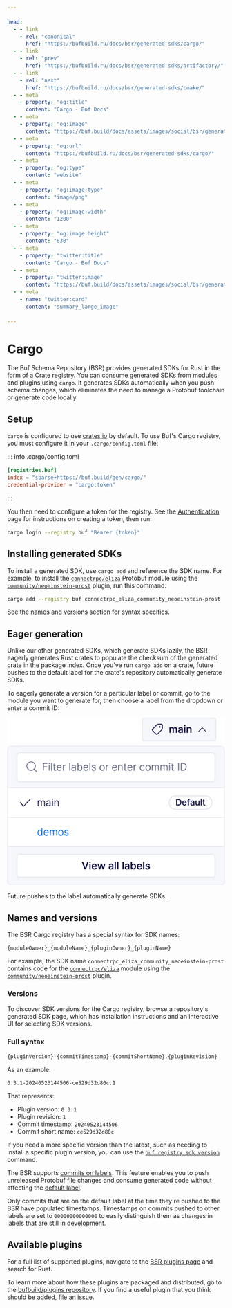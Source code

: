 ```yaml
---

head:
  - - link
    - rel: "canonical"
      href: "https://bufbuild.ru/docs/bsr/generated-sdks/cargo/"
  - - link
    - rel: "prev"
      href: "https://bufbuild.ru/docs/bsr/generated-sdks/artifactory/"
  - - link
    - rel: "next"
      href: "https://bufbuild.ru/docs/bsr/generated-sdks/cmake/"
  - - meta
    - property: "og:title"
      content: "Cargo - Buf Docs"
  - - meta
    - property: "og:image"
      content: "https://buf.build/docs/assets/images/social/bsr/generated-sdks/cargo.png"
  - - meta
    - property: "og:url"
      content: "https://bufbuild.ru/docs/bsr/generated-sdks/cargo/"
  - - meta
    - property: "og:type"
      content: "website"
  - - meta
    - property: "og:image:type"
      content: "image/png"
  - - meta
    - property: "og:image:width"
      content: "1200"
  - - meta
    - property: "og:image:height"
      content: "630"
  - - meta
    - property: "twitter:title"
      content: "Cargo - Buf Docs"
  - - meta
    - property: "twitter:image"
      content: "https://buf.build/docs/assets/images/social/bsr/generated-sdks/cargo.png"
  - - meta
    - name: "twitter:card"
      content: "summary_large_image"

---
```


# Cargo

The Buf Schema Repository (BSR) provides generated SDKs for Rust in the form of a Crate registry. You can consume generated SDKs from modules and plugins using `cargo`. It generates SDKs automatically when you push schema changes, which eliminates the need to manage a Protobuf toolchain or generate code locally.

## Setup

`cargo` is configured to use [crates.io](https://crates.io) by default. To use Buf's Cargo registry, you must configure it in your `.cargo/config.toml` file:

::: info .cargo/config.toml

```toml
[registries.buf]
index = "sparse+https://buf.build/gen/cargo/"
credential-provider = "cargo:token"
```

:::

You then need to configure a token for the registry. See the [Authentication](../../authentication/#create-a-token) page for instructions on creating a token, then run:

```sh
cargo login --registry buf "Bearer {token}"
```

## Installing generated SDKs

To install a generated SDK, use `cargo add` and reference the SDK name. For example, to install the [`connectrpc/eliza`](https://buf.build/connectrpc/eliza) Protobuf module using the [`community/neoeinstein-prost`](https://buf.build/community/neoeinstein-prost) plugin, run this command:

```sh
cargo add --registry buf connectrpc_eliza_community_neoeinstein-prost
```

See the [names and versions](#names-versions) section for syntax specifics.

## Eager generation

Unlike our other generated SDKs, which generate SDKs lazily, the BSR eagerly generates Rust crates to populate the checksum of the generated crate in the package index. Once you've run `cargo add` on a crate, future pushes to the default label for the crate's repository automatically generate SDKs.

To eagerly generate a version for a particular label or commit, go to the module you want to generate for, then choose a label from the dropdown or enter a commit ID:

![This repository has two labels, 'main' and 'demos'. 'main' is the default label](../../../images/bsr/nav-label-dropdown.png)

Future pushes to the label automatically generate SDKs.

## Names and versions

The BSR Cargo registry has a special syntax for SDK names:

```text
{moduleOwner}_{moduleName}_{pluginOwner}_{pluginName}
```

For example, the SDK name `connectrpc_eliza_community_neoeinstein-prost` contains code for the [`connectrpc/eliza`](https://buf.build/connectrpc/eliza) module using the [`community/neoeinstein-prost`](https://buf.build/community/neoeinstein-prost) plugin.

### Versions

To discover SDK versions for the Cargo registry, browse a repository's generated SDK page, which has installation instructions and an interactive UI for selecting SDK versions.

### Full syntax

```text
{pluginVersion}-{commitTimestamp}-{commitShortName}.{pluginRevision}
```

As an example:

```text
0.3.1-20240523144506-ce529d32d80c.1
```

That represents:

- Plugin version: `0.3.1`
- Plugin revision: `1`
- Commit timestamp: `20240523144506`
- Commit short name: `ce529d32d80c`

If you need a more specific version than the latest, such as needing to install a specific plugin version, you can use the [`buf registry sdk version`](../../../reference/cli/buf/registry/sdk/version/) command.

The BSR supports [commits on labels](../../../cli/modules-workspaces/#referencing-a-module). This feature enables you to push unreleased Protobuf file changes and consume generated code without affecting the [default label](../../repositories/#default-label).

Only commits that are on the default label at the time they're pushed to the BSR have populated timestamps. Timestamps on commits pushed to other labels are set to `00000000000000` to easily distinguish them as changes in labels that are still in development.

## Available plugins

For a full list of supported plugins, navigate to the [BSR plugins page](https://buf.build/plugins) and search for Rust.

To learn more about how these plugins are packaged and distributed, go to the [bufbuild/plugins repository](https://github.com/bufbuild/plugins). If you find a useful plugin that you think should be added, [file an issue](https://github.com/bufbuild/plugins/issues/new/choose).
